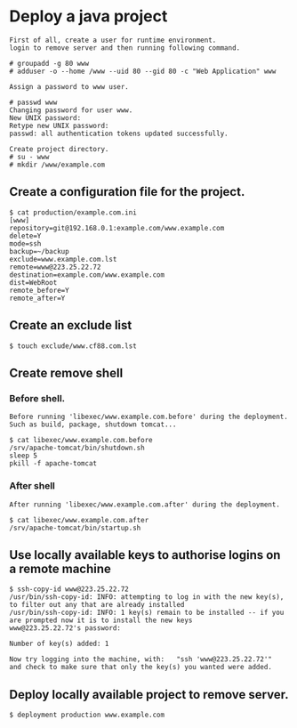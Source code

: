 Deploy a java project
=====
  
	First of all, create a user for runtime environment.
	login to remove server and then running following command.
	
	# groupadd -g 80 www
	# adduser -o --home /www --uid 80 --gid 80 -c "Web Application" www
	
	Assign a password to www user.

	# passwd www
	Changing password for user www.
	New UNIX password: 
	Retype new UNIX password: 
	passwd: all authentication tokens updated successfully.
	
	Create project directory.
	# su - www
	# mkdir /www/example.com


Create a configuration file for the project.
-----
	$ cat production/example.com.ini 
	[www]
	repository=git@192.168.0.1:example.com/www.example.com
	delete=Y
	mode=ssh
	backup=~/backup
	exclude=www.example.com.lst
	remote=www@223.25.22.72
	destination=example.com/www.example.com
	dist=WebRoot
	remote_before=Y
	remote_after=Y

Create an exclude list
-----

	$ touch exclude/www.cf88.com.lst

Create remove shell
-----

### Before shell.
	
	Before running 'libexec/www.example.com.before' during the deployment.
	Such as build, package, shutdown tomcat...

	$ cat libexec/www.example.com.before 
	/srv/apache-tomcat/bin/shutdown.sh
	sleep 5
	pkill -f apache-tomcat

### After shell

	After running 'libexec/www.example.com.after' during the deployment.

	$ cat libexec/www.example.com.after 
	/srv/apache-tomcat/bin/startup.sh

Use locally available keys to authorise logins on a remote machine
-----

	$ ssh-copy-id www@223.25.22.72
	/usr/bin/ssh-copy-id: INFO: attempting to log in with the new key(s), to filter out any that are already installed
	/usr/bin/ssh-copy-id: INFO: 1 key(s) remain to be installed -- if you are prompted now it is to install the new keys
	www@223.25.22.72's password: 
	
	Number of key(s) added: 1
	
	Now try logging into the machine, with:   "ssh 'www@223.25.22.72'"
	and check to make sure that only the key(s) you wanted were added.

Deploy locally available project to remove server.
-----

	$ deployment production www.example.com
